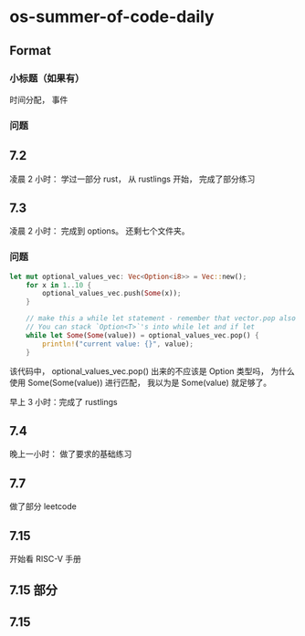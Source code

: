 # os-summer-of-code-daily


## Format
### 小标题（如果有）
  时间分配， 事件
### 问题

## 7.2 

凌晨 2 小时： 学过一部分 rust， 从 rustlings 开始， 完成了部分练习

## 7.3 
凌晨 2 小时： 完成到 options。 还剩七个文件夹。
### 问题
```rust
let mut optional_values_vec: Vec<Option<i8>> = Vec::new();
    for x in 1..10 {
        optional_values_vec.push(Some(x));
    }

    // make this a while let statement - remember that vector.pop also adds another layer of Option<T>
    // You can stack `Option<T>`'s into while let and if let
    while let Some(Some(value)) = optional_values_vec.pop() {
        println!("current value: {}", value);
    }
```
该代码中，  optional_values_vec.pop() 出来的不应该是 Option<i8> 类型吗， 为什么使用 Some(Some(value)) 进行匹配， 我以为是 Some(value) 就足够了。
  
 早上 3 小时：完成了 rustlings
 
 ## 7.4 
 晚上一小时： 做了要求的基础练习
 
 ## 7.7
 做了部分 leetcode
 
 ## 7.15
 开始看 RISC-V 手册

 ## 7.15 部分
 ## 7.15 
